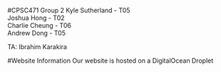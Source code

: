 #CPSC471 Group 2
Kyle Sutherland - T05  
Joshua Hong - T02  
Charlie Cheung - T06  
Andrew Dong - T05  
  
TA: Ibrahim Karakira

#Website Information
Our website is hosted on a DigitalOcean Droplet
